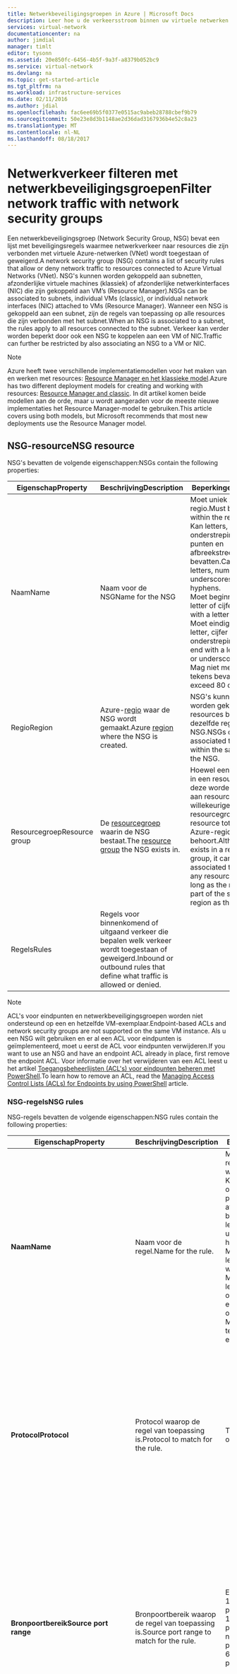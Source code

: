 ```yaml
---
title: Netwerkbeveiligingsgroepen in Azure | Microsoft Docs
description: Leer hoe u de verkeersstroom binnen uw virtuele netwerken kunt isoleren en beheren met de gedistribueerde firewall in Azure met behulp van netwerkbeveiligingsgroepen.
services: virtual-network
documentationcenter: na
author: jimdial
manager: timlt
editor: tysonn
ms.assetid: 20e850fc-6456-4b5f-9a3f-a8379b052bc9
ms.service: virtual-network
ms.devlang: na
ms.topic: get-started-article
ms.tgt_pltfrm: na
ms.workload: infrastructure-services
ms.date: 02/11/2016
ms.author: jdial
ms.openlocfilehash: fac6ee69b5f0377e0515ac9abeb28788cbef9b79
ms.sourcegitcommit: 50e23e8d3b1148ae2d36dad3167936b4e52c8a23
ms.translationtype: MT
ms.contentlocale: nl-NL
ms.lasthandoff: 08/18/2017
---
```

# <a name="filter-network-traffic-with-network-security-groups"></a><span data-ttu-id="3884d-103">Netwerkverkeer filteren met netwerkbeveiligingsgroepen</span><span class="sxs-lookup"><span data-stu-id="3884d-103">Filter network traffic with network security groups</span></span>

<span data-ttu-id="3884d-104">Een netwerkbeveiligingsgroep (Network Security Group, NSG) bevat een lijst met beveiligingsregels waarmee netwerkverkeer naar resources die zijn verbonden met virtuele Azure-netwerken (VNet) wordt toegestaan of geweigerd.</span><span class="sxs-lookup"><span data-stu-id="3884d-104">A network security group (NSG) contains a list of security rules that allow or deny network traffic to resources connected to Azure Virtual Networks (VNet).</span></span> <span data-ttu-id="3884d-105">NSG's kunnen worden gekoppeld aan subnetten, afzonderlijke virtuele machines (klassiek) of afzonderlijke netwerkinterfaces (NIC) die zijn gekoppeld aan VM’s (Resource Manager).</span><span class="sxs-lookup"><span data-stu-id="3884d-105">NSGs can be associated to subnets, individual VMs (classic), or individual network interfaces (NIC) attached to VMs (Resource Manager).</span></span> <span data-ttu-id="3884d-106">Wanneer een NSG is gekoppeld aan een subnet, zijn de regels van toepassing op alle resources die zijn verbonden met het subnet.</span><span class="sxs-lookup"><span data-stu-id="3884d-106">When an NSG is associated to a subnet, the rules apply to all resources connected to the subnet.</span></span> <span data-ttu-id="3884d-107">Verkeer kan verder worden beperkt door ook een NSG te koppelen aan een VM of NIC.</span><span class="sxs-lookup"><span data-stu-id="3884d-107">Traffic can further be restricted by also associating an NSG to a VM or NIC.</span></span>

> [!NOTE]
> <span data-ttu-id="3884d-108">Azure heeft twee verschillende implementatiemodellen voor het maken van en werken met resources: [Resource Manager en het klassieke model](../resource-manager-deployment-model.md).</span><span class="sxs-lookup"><span data-stu-id="3884d-108">Azure has two different deployment models for creating and working with resources:  [Resource Manager and classic](../resource-manager-deployment-model.md).</span></span> <span data-ttu-id="3884d-109">In dit artikel komen beide modellen aan de orde, maar u wordt aangeraden voor de meeste nieuwe implementaties het Resource Manager-model te gebruiken.</span><span class="sxs-lookup"><span data-stu-id="3884d-109">This article covers using both models, but Microsoft recommends that most new deployments use the Resource Manager model.</span></span>

## <a name="nsg-resource"></a><span data-ttu-id="3884d-110">NSG-resource</span><span class="sxs-lookup"><span data-stu-id="3884d-110">NSG resource</span></span>
<span data-ttu-id="3884d-111">NSG's bevatten de volgende eigenschappen:</span><span class="sxs-lookup"><span data-stu-id="3884d-111">NSGs contain the following properties:</span></span>

| <span data-ttu-id="3884d-112">Eigenschap</span><span class="sxs-lookup"><span data-stu-id="3884d-112">Property</span></span> | <span data-ttu-id="3884d-113">Beschrijving</span><span class="sxs-lookup"><span data-stu-id="3884d-113">Description</span></span> | <span data-ttu-id="3884d-114">Beperkingen</span><span class="sxs-lookup"><span data-stu-id="3884d-114">Constraints</span></span> | <span data-ttu-id="3884d-115">Overwegingen</span><span class="sxs-lookup"><span data-stu-id="3884d-115">Considerations</span></span> |
| --- | --- | --- | --- |
| <span data-ttu-id="3884d-116">Naam</span><span class="sxs-lookup"><span data-stu-id="3884d-116">Name</span></span> |<span data-ttu-id="3884d-117">Naam voor de NSG</span><span class="sxs-lookup"><span data-stu-id="3884d-117">Name for the NSG</span></span> |<span data-ttu-id="3884d-118">Moet uniek zijn binnen de regio.</span><span class="sxs-lookup"><span data-stu-id="3884d-118">Must be unique within the region.</span></span><br/><span data-ttu-id="3884d-119">Kan letters, cijfers, onderstrepingstekens, punten en afbreekstreepjes bevatten.</span><span class="sxs-lookup"><span data-stu-id="3884d-119">Can contain letters, numbers, underscores, periods, and hyphens.</span></span><br/><span data-ttu-id="3884d-120">Moet beginnen met een letter of cijfer.</span><span class="sxs-lookup"><span data-stu-id="3884d-120">Must start with a letter or number.</span></span><br/><span data-ttu-id="3884d-121">Moet eindigen op een letter, cijfer of onderstrepingsteken.</span><span class="sxs-lookup"><span data-stu-id="3884d-121">Must end with a letter, number, or underscore.</span></span><br/><span data-ttu-id="3884d-122">Mag niet meer dan 80 tekens bevatten.</span><span class="sxs-lookup"><span data-stu-id="3884d-122">Cannot exceed 80 characters.</span></span> |<span data-ttu-id="3884d-123">Omdat u mogelijk meerdere NSG's moet maken, is het raadzaam namen te gebruiken die aangeven wat het doel van de NSG is.</span><span class="sxs-lookup"><span data-stu-id="3884d-123">Since you may need to create several NSGs, make sure you have a naming convention that makes it easy to identify the function of your NSGs.</span></span> |
| <span data-ttu-id="3884d-124">Regio</span><span class="sxs-lookup"><span data-stu-id="3884d-124">Region</span></span> |<span data-ttu-id="3884d-125">Azure-[regio](https://azure.microsoft.com/regions) waar de NSG wordt gemaakt.</span><span class="sxs-lookup"><span data-stu-id="3884d-125">Azure [region](https://azure.microsoft.com/regions) where the NSG is created.</span></span> |<span data-ttu-id="3884d-126">NSG's kunnen alleen worden gekoppeld aan resources binnen dezelfde regio als de NSG.</span><span class="sxs-lookup"><span data-stu-id="3884d-126">NSGs can only be associated to resources within the same region as the NSG.</span></span> |<span data-ttu-id="3884d-127">Voor meer informatie over hoeveel NSG's u per regio kunt hebben, leest u het artikel over [Azure-limieten](../azure-subscription-service-limits.md#virtual-networking-limits-classic).</span><span class="sxs-lookup"><span data-stu-id="3884d-127">To learn about how many NSGs you can have per region, read the [Azure limits](../azure-subscription-service-limits.md#virtual-networking-limits-classic) article.</span></span>|
| <span data-ttu-id="3884d-128">Resourcegroep</span><span class="sxs-lookup"><span data-stu-id="3884d-128">Resource group</span></span> |<span data-ttu-id="3884d-129">De [resourcegroep](../azure-resource-manager/resource-group-overview.md#resource-groups) waarin de NSG bestaat.</span><span class="sxs-lookup"><span data-stu-id="3884d-129">The [resource group](../azure-resource-manager/resource-group-overview.md#resource-groups) the NSG exists in.</span></span> |<span data-ttu-id="3884d-130">Hoewel een NSG bestaat in een resourcegroep, kan deze worden gekoppeld aan resources in elke willekeurige resourcegroep, mits de resource tot dezelfde Azure-regio als de NSG behoort.</span><span class="sxs-lookup"><span data-stu-id="3884d-130">Although an NSG exists in a resource group, it can be associated to resources in any resource group, as long as the resource is part of the same Azure region as the NSG.</span></span> |<span data-ttu-id="3884d-131">Resourcegroepen worden gebruikt voor het beheren van meerdere resources tegelijk, als een implementatie-eenheid.</span><span class="sxs-lookup"><span data-stu-id="3884d-131">Resource groups are used to manage multiple resources together, as a deployment unit.</span></span><br/><span data-ttu-id="3884d-132">U kunt de NSG desgewenst groeperen met resources waaraan deze is gekoppeld.</span><span class="sxs-lookup"><span data-stu-id="3884d-132">You may consider grouping the NSG with resources it is associated to.</span></span> |
| <span data-ttu-id="3884d-133">Regels</span><span class="sxs-lookup"><span data-stu-id="3884d-133">Rules</span></span> |<span data-ttu-id="3884d-134">Regels voor binnenkomend of uitgaand verkeer die bepalen welk verkeer wordt toegestaan of geweigerd.</span><span class="sxs-lookup"><span data-stu-id="3884d-134">Inbound or outbound rules that define what traffic is allowed or denied.</span></span> | |<span data-ttu-id="3884d-135">Zie de sectie [NSG-regels](#Nsg-rules) in dit artikel.</span><span class="sxs-lookup"><span data-stu-id="3884d-135">See the [NSG rules](#Nsg-rules) section of this article.</span></span> |

> [!NOTE]
> <span data-ttu-id="3884d-136">ACL's voor eindpunten en netwerkbeveiligingsgroepen worden niet ondersteund op een en hetzelfde VM-exemplaar.</span><span class="sxs-lookup"><span data-stu-id="3884d-136">Endpoint-based ACLs and network security groups are not supported on the same VM instance.</span></span> <span data-ttu-id="3884d-137">Als u een NSG wilt gebruiken en er al een ACL voor eindpunten is geïmplementeerd, moet u eerst de ACL voor eindpunten verwijderen.</span><span class="sxs-lookup"><span data-stu-id="3884d-137">If you want to use an NSG and have an endpoint ACL already in place, first remove the endpoint ACL.</span></span> <span data-ttu-id="3884d-138">Voor informatie over het verwijderen van een ACL leest u het artikel [Toegangsbeheerlijsten (ACL's) voor eindpunten beheren met PowerShell](virtual-networks-acl-powershell.md).</span><span class="sxs-lookup"><span data-stu-id="3884d-138">To learn how to remove an ACL, read the [Managing Access Control Lists (ACLs) for Endpoints by using PowerShell](virtual-networks-acl-powershell.md) article.</span></span>
> 

### <a name="nsg-rules"></a><span data-ttu-id="3884d-139">NSG-regels</span><span class="sxs-lookup"><span data-stu-id="3884d-139">NSG rules</span></span>
<span data-ttu-id="3884d-140">NSG-regels bevatten de volgende eigenschappen:</span><span class="sxs-lookup"><span data-stu-id="3884d-140">NSG rules contain the following properties:</span></span>

| <span data-ttu-id="3884d-141">Eigenschap</span><span class="sxs-lookup"><span data-stu-id="3884d-141">Property</span></span> | <span data-ttu-id="3884d-142">Beschrijving</span><span class="sxs-lookup"><span data-stu-id="3884d-142">Description</span></span> | <span data-ttu-id="3884d-143">Beperkingen</span><span class="sxs-lookup"><span data-stu-id="3884d-143">Constraints</span></span> | <span data-ttu-id="3884d-144">Overwegingen</span><span class="sxs-lookup"><span data-stu-id="3884d-144">Considerations</span></span> |
| --- | --- | --- | --- |
| <span data-ttu-id="3884d-145">**Naam**</span><span class="sxs-lookup"><span data-stu-id="3884d-145">**Name**</span></span> |<span data-ttu-id="3884d-146">Naam voor de regel.</span><span class="sxs-lookup"><span data-stu-id="3884d-146">Name for the rule.</span></span> |<span data-ttu-id="3884d-147">Moet uniek zijn binnen de regio.</span><span class="sxs-lookup"><span data-stu-id="3884d-147">Must be unique within the region.</span></span><br/><span data-ttu-id="3884d-148">Kan letters, cijfers, onderstrepingstekens, punten en afbreekstreepjes bevatten.</span><span class="sxs-lookup"><span data-stu-id="3884d-148">Can contain letters, numbers, underscores, periods, and hyphens.</span></span><br/><span data-ttu-id="3884d-149">Moet beginnen met een letter of cijfer.</span><span class="sxs-lookup"><span data-stu-id="3884d-149">Must start with a letter or number.</span></span><br/><span data-ttu-id="3884d-150">Moet eindigen op een letter, cijfer of onderstrepingsteken.</span><span class="sxs-lookup"><span data-stu-id="3884d-150">Must end with a letter, number, or underscore.</span></span><br/><span data-ttu-id="3884d-151">Mag niet meer dan 80 tekens bevatten.</span><span class="sxs-lookup"><span data-stu-id="3884d-151">Cannot exceed 80 characters.</span></span> |<span data-ttu-id="3884d-152">U kunt meerdere regels binnen een NSG hebben, dus zorg ervoor dat u duidelijk herkenbare namen gebruikt die het doel van de regel aangeven.</span><span class="sxs-lookup"><span data-stu-id="3884d-152">You may have several rules within an NSG, so make sure you follow a naming convention that allows you to identify the function of your rule.</span></span> |
| <span data-ttu-id="3884d-153">**Protocol**</span><span class="sxs-lookup"><span data-stu-id="3884d-153">**Protocol**</span></span> |<span data-ttu-id="3884d-154">Protocol waarop de regel van toepassing is.</span><span class="sxs-lookup"><span data-stu-id="3884d-154">Protocol to match for the rule.</span></span> |<span data-ttu-id="3884d-155">TCP, UDP of *</span><span class="sxs-lookup"><span data-stu-id="3884d-155">TCP, UDP, or *</span></span> |<span data-ttu-id="3884d-156">Als u * als protocol gebruikt, omvat dit zowel ICMP (alleen oost-west-verkeer), als UDP en TCP en hebt u wellicht minder regels nodig.</span><span class="sxs-lookup"><span data-stu-id="3884d-156">Using * as a protocol includes ICMP (East-West traffic only), as well as UDP and TCP, and may reduce the number of rules you need.</span></span><br/><span data-ttu-id="3884d-157">Tegelijkertijd is het gebruik van * mogelijk niet specifiek genoeg, zodat het wordt aanbevolen * alleen te gebruiken als dit echt nodig is.</span><span class="sxs-lookup"><span data-stu-id="3884d-157">At the same time, using * might be too broad an approach, so it's recommended that you use * only when necessary.</span></span> |
| <span data-ttu-id="3884d-158">**Bronpoortbereik**</span><span class="sxs-lookup"><span data-stu-id="3884d-158">**Source port range**</span></span> |<span data-ttu-id="3884d-159">Bronpoortbereik waarop de regel van toepassing is.</span><span class="sxs-lookup"><span data-stu-id="3884d-159">Source port range to match for the rule.</span></span> |<span data-ttu-id="3884d-160">Eén poortnummer tussen 1 en 65535, een poortbereik (bijvoorbeeld 1-65535) of * (voor alle poorten).</span><span class="sxs-lookup"><span data-stu-id="3884d-160">Single port number from 1 to 65535, port range (example: 1-65535), or * (for all ports).</span></span> |<span data-ttu-id="3884d-161">Bronpoorten kunnen kortstondig zijn.</span><span class="sxs-lookup"><span data-stu-id="3884d-161">Source ports could be ephemeral.</span></span> <span data-ttu-id="3884d-162">Tenzij in uw clientprogramma een specifieke poort wordt gebruikt, gebruikt u in de meeste gevallen *.</span><span class="sxs-lookup"><span data-stu-id="3884d-162">Unless your client program is using a specific port, use * in most cases.</span></span><br/><span data-ttu-id="3884d-163">Gebruik zo veel mogelijk poortbereiken om te voorkomen dat u meerdere regels nodig hebt.</span><span class="sxs-lookup"><span data-stu-id="3884d-163">Try to use port ranges as much as possible to avoid the need for multiple rules.</span></span><br/><span data-ttu-id="3884d-164">Meerdere poorten of poortbereiken kunnen niet worden gegroepeerd met komma's.</span><span class="sxs-lookup"><span data-stu-id="3884d-164">Multiple ports or port ranges cannot be grouped by a comma.</span></span> |
| <span data-ttu-id="3884d-165">**Doelpoortbereik**</span><span class="sxs-lookup"><span data-stu-id="3884d-165">**Destination port range**</span></span> |<span data-ttu-id="3884d-166">Doelpoortbereik waarop de regel van toepassing is.</span><span class="sxs-lookup"><span data-stu-id="3884d-166">Destination port range to match for the rule.</span></span> |<span data-ttu-id="3884d-167">Eén poortnummer tussen 1 en 65535, een poortbereik (bijvoorbeeld 1-65535) of \* (voor alle poorten).</span><span class="sxs-lookup"><span data-stu-id="3884d-167">Single port number from 1 to 65535, port range (example: 1-65535), or \* (for all ports).</span></span> |<span data-ttu-id="3884d-168">Gebruik zo veel mogelijk poortbereiken om te voorkomen dat u meerdere regels nodig hebt.</span><span class="sxs-lookup"><span data-stu-id="3884d-168">Try to use port ranges as much as possible to avoid the need for multiple rules.</span></span><br/><span data-ttu-id="3884d-169">Meerdere poorten of poortbereiken kunnen niet worden gegroepeerd met komma's.</span><span class="sxs-lookup"><span data-stu-id="3884d-169">Multiple ports or port ranges cannot be grouped by a comma.</span></span> |
| <span data-ttu-id="3884d-170">**Bronadresvoorvoegsel**</span><span class="sxs-lookup"><span data-stu-id="3884d-170">**Source address prefix**</span></span> |<span data-ttu-id="3884d-171">Bronadresvoorvoegsel of tag waarop de regel van toepassing is.</span><span class="sxs-lookup"><span data-stu-id="3884d-171">Source address prefix or tag to match for the rule.</span></span> |<span data-ttu-id="3884d-172">Eén IP-adres (bijvoorbeeld 10.10.10.10), een IP-subnet (bijvoorbeeld 192.168.1.0/24), een [standaardtag](#default-tags) of * (voor alle adressen).</span><span class="sxs-lookup"><span data-stu-id="3884d-172">Single IP address (example: 10.10.10.10), IP subnet (example: 192.168.1.0/24), [default tag](#default-tags), or * (for all addresses).</span></span> |<span data-ttu-id="3884d-173">Overweeg het gebruik van bereiken, standaardtags en * om het aantal regels te verminderen.</span><span class="sxs-lookup"><span data-stu-id="3884d-173">Consider using ranges, default tags, and * to reduce the number of rules.</span></span> |
| <span data-ttu-id="3884d-174">**Doeladresvoorvoegsel**</span><span class="sxs-lookup"><span data-stu-id="3884d-174">**Destination address prefix**</span></span> |<span data-ttu-id="3884d-175">Doeladresvoorvoegsel of tag waarop de regel van toepassing is.</span><span class="sxs-lookup"><span data-stu-id="3884d-175">Destination address prefix or tag to match for the rule.</span></span> | <span data-ttu-id="3884d-176">Eén IP-adres (bijvoorbeeld 10.10.10.10), een IP-subnet (bijvoorbeeld 192.168.1.0/24), een [standaardtag](#default-tags) of * (voor alle adressen).</span><span class="sxs-lookup"><span data-stu-id="3884d-176">Single IP address (example: 10.10.10.10), IP subnet (example: 192.168.1.0/24), [default tag](#default-tags), or * (for all addresses).</span></span> |<span data-ttu-id="3884d-177">Overweeg het gebruik van bereiken, standaardtags en * om het aantal regels te verminderen.</span><span class="sxs-lookup"><span data-stu-id="3884d-177">Consider using ranges, default tags, and * to reduce the number of rules.</span></span> |
| <span data-ttu-id="3884d-178">**Richting**</span><span class="sxs-lookup"><span data-stu-id="3884d-178">**Direction**</span></span> |<span data-ttu-id="3884d-179">Richting van het verkeer waarop de regel van toepassing is.</span><span class="sxs-lookup"><span data-stu-id="3884d-179">Direction of traffic to match for the rule.</span></span> |<span data-ttu-id="3884d-180">Binnenkomend of uitgaand.</span><span class="sxs-lookup"><span data-stu-id="3884d-180">Inbound or outbound.</span></span> |<span data-ttu-id="3884d-181">Regels voor binnenkomend en uitgaand verkeer worden afzonderlijk verwerkt op basis van de richting.</span><span class="sxs-lookup"><span data-stu-id="3884d-181">Inbound and outbound rules are processed separately, based on direction.</span></span> |
| <span data-ttu-id="3884d-182">**Prioriteit**</span><span class="sxs-lookup"><span data-stu-id="3884d-182">**Priority**</span></span> |<span data-ttu-id="3884d-183">Regels worden in volgorde van prioriteit gecontroleerd.</span><span class="sxs-lookup"><span data-stu-id="3884d-183">Rules are checked in the order of priority.</span></span> <span data-ttu-id="3884d-184">Zodra een regel van toepassing is, worden geen andere regels meer getest.</span><span class="sxs-lookup"><span data-stu-id="3884d-184">Once a rule applies, no more rules are tested for matching.</span></span> | <span data-ttu-id="3884d-185">Getal tussen 100 en 4096.</span><span class="sxs-lookup"><span data-stu-id="3884d-185">Number between 100 and 4096.</span></span> | <span data-ttu-id="3884d-186">Overweeg prioriteitsnummers voor regels te laten verspringen met 100 om ruimte over te laten voor nieuwe regels die u mogelijk in de toekomst wilt maken.</span><span class="sxs-lookup"><span data-stu-id="3884d-186">Consider creating rules jumping priorities by 100 for each rule to leave space for new rules you might create in the future.</span></span> |
| <span data-ttu-id="3884d-187">**Toegang**</span><span class="sxs-lookup"><span data-stu-id="3884d-187">**Access**</span></span> |<span data-ttu-id="3884d-188">Type toegang dat moet worden toegepast als de regel overeenkomt.</span><span class="sxs-lookup"><span data-stu-id="3884d-188">Type of access to apply if the rule matches.</span></span> | <span data-ttu-id="3884d-189">Toestaan of weigeren.</span><span class="sxs-lookup"><span data-stu-id="3884d-189">Allow or deny.</span></span> | <span data-ttu-id="3884d-190">Onthoud dat het pakket wordt verwijderd als er geen regel wordt gevonden die het pakket toestaat.</span><span class="sxs-lookup"><span data-stu-id="3884d-190">Keep in mind that if an allow rule is not found for a packet, the packet is dropped.</span></span> |

<span data-ttu-id="3884d-191">NSG's bevatten twee sets met regels: een voor binnenkomend verkeer en een voor uitgaand verkeer.</span><span class="sxs-lookup"><span data-stu-id="3884d-191">NSGs contain two sets of rules: Inbound and outbound.</span></span> <span data-ttu-id="3884d-192">De prioriteit voor een regel moet uniek zijn binnen elke set.</span><span class="sxs-lookup"><span data-stu-id="3884d-192">The priority for a rule must be unique within each set.</span></span> 

![Verwerking van NSG-regels](./media/virtual-network-nsg-overview/figure3.png) 

<span data-ttu-id="3884d-194">In de vorige afbeelding ziet u hoe NSG-regels worden verwerkt.</span><span class="sxs-lookup"><span data-stu-id="3884d-194">The previous picture shows how NSG rules are processed.</span></span>

### <a name="default-tags"></a><span data-ttu-id="3884d-195">Standaardtags</span><span class="sxs-lookup"><span data-stu-id="3884d-195">Default Tags</span></span>
<span data-ttu-id="3884d-196">Standaardtags zijn systeem-id's voor een bepaalde categorie IP-adressen.</span><span class="sxs-lookup"><span data-stu-id="3884d-196">Default tags are system-provided identifiers to address a category of IP addresses.</span></span> <span data-ttu-id="3884d-197">U kunt standaardtags gebruiken in de eigenschappen voor het **voorvoegsel voor het bronadres** en het **voorvoegsel voor het doeladres** van een regel.</span><span class="sxs-lookup"><span data-stu-id="3884d-197">You can use default tags in the **source address prefix** and **destination address prefix** properties of any rule.</span></span> <span data-ttu-id="3884d-198">Er zijn drie standaardtags die u kunt gebruiken:</span><span class="sxs-lookup"><span data-stu-id="3884d-198">There are three default tags you can use:</span></span>

* <span data-ttu-id="3884d-199">**VirtualNetwork** (Resource Manager) (**VIRTUAL_NETWORK** voor klassiek): deze tag omvat de adresruimte van het virtuele netwerk (CIDR-bereiken die in Azure zijn gedefinieerd) en alle verbonden on-premises adresruimten en verbonden Azure VNet's (lokale netwerken).</span><span class="sxs-lookup"><span data-stu-id="3884d-199">**VirtualNetwork** (Resource Manager) (**VIRTUAL_NETWORK** for classic): This tag includes the virtual network address space (CIDR ranges defined in Azure), all connected on-premises address spaces, and connected Azure VNets (local networks).</span></span>
* <span data-ttu-id="3884d-200">**AzureLoadBalancer** (Resource Manager) (**AZURE_LOADBALANCER** voor klassiek): met deze tag wordt de load balancer voor de infrastructuur van Azure aangeduid.</span><span class="sxs-lookup"><span data-stu-id="3884d-200">**AzureLoadBalancer** (Resource Manager) (**AZURE_LOADBALANCER** for classic): This tag denotes Azure’s infrastructure load balancer.</span></span> <span data-ttu-id="3884d-201">De tag wordt omgezet in het IP-adres van een Azure-datacenter van waaruit statuscontroles van Azure worden uitgevoerd.</span><span class="sxs-lookup"><span data-stu-id="3884d-201">The tag translates to an Azure datacenter IP where Azure’s health probes originate.</span></span>
* <span data-ttu-id="3884d-202">**Internet** (Resource Manager) (**INTERNET** voor klassiek): met deze tag wordt de IP-adresruimte aangeduid die zich buiten het virtuele netwerk bevindt en bereikbaar is via internet.</span><span class="sxs-lookup"><span data-stu-id="3884d-202">**Internet** (Resource Manager) (**INTERNET** for classic): This tag denotes the IP address space that is outside the virtual network and reachable by public Internet.</span></span> <span data-ttu-id="3884d-203">Dit bereik omvat ook de [openbare IP-adresruimte van Azure](https://www.microsoft.com/download/details.aspx?id=41653).</span><span class="sxs-lookup"><span data-stu-id="3884d-203">The range includes the [Azure owned public IP space](https://www.microsoft.com/download/details.aspx?id=41653).</span></span>

### <a name="default-rules"></a><span data-ttu-id="3884d-204">Standaardregels</span><span class="sxs-lookup"><span data-stu-id="3884d-204">Default rules</span></span>
<span data-ttu-id="3884d-205">Alle NSG's bevatten een set met standaardregels.</span><span class="sxs-lookup"><span data-stu-id="3884d-205">All NSGs contain a set of default rules.</span></span> <span data-ttu-id="3884d-206">De standaardregels kunnen niet worden verwijderd, maar omdat ze de laagste prioriteit hebben, kunnen ze worden overschreven door de regels die u maakt.</span><span class="sxs-lookup"><span data-stu-id="3884d-206">The default rules cannot be deleted, but because they are assigned the lowest priority, they can be overridden by the rules that you create.</span></span> 

<span data-ttu-id="3884d-207">De standaardregels kunnen verkeer als volgt toestaan en weigeren:</span><span class="sxs-lookup"><span data-stu-id="3884d-207">The default rules allow and disallow traffic as follows:</span></span>
- <span data-ttu-id="3884d-208">**Virtueel netwerk:** Verkeer dat afkomstig is van en eindigt in een virtueel netwerk wordt toegestaan in zowel binnenkomende als uitgaande richting.</span><span class="sxs-lookup"><span data-stu-id="3884d-208">**Virtual network:** Traffic originating and ending in a virtual network is allowed both in inbound and outbound directions.</span></span>
- <span data-ttu-id="3884d-209">**Internet:** Uitgaand verkeer is toegestaan, maar binnenkomend verkeer wordt geblokkeerd.</span><span class="sxs-lookup"><span data-stu-id="3884d-209">**Internet:** Outbound traffic is allowed, but inbound traffic is blocked.</span></span>
- <span data-ttu-id="3884d-210">**Load balancer:** Toestaan dat de load balancer van Azure de status van uw VM's en rolexemplaren controleert.</span><span class="sxs-lookup"><span data-stu-id="3884d-210">**Load balancer:** Allow Azure’s load balancer to probe the health of your VMs and role instances.</span></span> <span data-ttu-id="3884d-211">Als u geen set met taakverdeling gebruikt, kunt u deze regel onderdrukken.</span><span class="sxs-lookup"><span data-stu-id="3884d-211">If you are not using a load balanced set you can override this rule.</span></span>

<span data-ttu-id="3884d-212">**Standaardregels voor binnenkomend verkeer**</span><span class="sxs-lookup"><span data-stu-id="3884d-212">**Inbound default rules**</span></span>

| <span data-ttu-id="3884d-213">Name</span><span class="sxs-lookup"><span data-stu-id="3884d-213">Name</span></span> | <span data-ttu-id="3884d-214">Prioriteit</span><span class="sxs-lookup"><span data-stu-id="3884d-214">Priority</span></span> | <span data-ttu-id="3884d-215">Bron-IP</span><span class="sxs-lookup"><span data-stu-id="3884d-215">Source IP</span></span> | <span data-ttu-id="3884d-216">Bronpoort</span><span class="sxs-lookup"><span data-stu-id="3884d-216">Source Port</span></span> | <span data-ttu-id="3884d-217">Doel-IP</span><span class="sxs-lookup"><span data-stu-id="3884d-217">Destination IP</span></span> | <span data-ttu-id="3884d-218">Doelpoort</span><span class="sxs-lookup"><span data-stu-id="3884d-218">Destination Port</span></span> | <span data-ttu-id="3884d-219">Protocol</span><span class="sxs-lookup"><span data-stu-id="3884d-219">Protocol</span></span> | <span data-ttu-id="3884d-220">Access</span><span class="sxs-lookup"><span data-stu-id="3884d-220">Access</span></span> |
| --- | --- | --- | --- | --- | --- | --- | --- |
| <span data-ttu-id="3884d-221">AllowVNetInBound</span><span class="sxs-lookup"><span data-stu-id="3884d-221">AllowVNetInBound</span></span> |<span data-ttu-id="3884d-222">65000</span><span class="sxs-lookup"><span data-stu-id="3884d-222">65000</span></span> | <span data-ttu-id="3884d-223">VirtualNetwork</span><span class="sxs-lookup"><span data-stu-id="3884d-223">VirtualNetwork</span></span> | * | <span data-ttu-id="3884d-224">VirtualNetwork</span><span class="sxs-lookup"><span data-stu-id="3884d-224">VirtualNetwork</span></span> | * | * | <span data-ttu-id="3884d-225">Toestaan</span><span class="sxs-lookup"><span data-stu-id="3884d-225">Allow</span></span> |
| <span data-ttu-id="3884d-226">AllowAzureLoadBalancerInBound</span><span class="sxs-lookup"><span data-stu-id="3884d-226">AllowAzureLoadBalancerInBound</span></span> | <span data-ttu-id="3884d-227">65001</span><span class="sxs-lookup"><span data-stu-id="3884d-227">65001</span></span> | <span data-ttu-id="3884d-228">AzureLoadBalancer</span><span class="sxs-lookup"><span data-stu-id="3884d-228">AzureLoadBalancer</span></span> | * | * | * | * | <span data-ttu-id="3884d-229">Toestaan</span><span class="sxs-lookup"><span data-stu-id="3884d-229">Allow</span></span> |
| <span data-ttu-id="3884d-230">DenyAllInBound</span><span class="sxs-lookup"><span data-stu-id="3884d-230">DenyAllInBound</span></span> |<span data-ttu-id="3884d-231">65500</span><span class="sxs-lookup"><span data-stu-id="3884d-231">65500</span></span> | * | * | * | * | * | <span data-ttu-id="3884d-232">Weigeren</span><span class="sxs-lookup"><span data-stu-id="3884d-232">Deny</span></span> |

<span data-ttu-id="3884d-233">**Standaardregels voor uitgaand verkeer**</span><span class="sxs-lookup"><span data-stu-id="3884d-233">**Outbound default rules**</span></span>

| <span data-ttu-id="3884d-234">Naam</span><span class="sxs-lookup"><span data-stu-id="3884d-234">Name</span></span> | <span data-ttu-id="3884d-235">Prioriteit</span><span class="sxs-lookup"><span data-stu-id="3884d-235">Priority</span></span> | <span data-ttu-id="3884d-236">Bron-IP</span><span class="sxs-lookup"><span data-stu-id="3884d-236">Source IP</span></span> | <span data-ttu-id="3884d-237">Bronpoort</span><span class="sxs-lookup"><span data-stu-id="3884d-237">Source Port</span></span> | <span data-ttu-id="3884d-238">Doel-IP</span><span class="sxs-lookup"><span data-stu-id="3884d-238">Destination IP</span></span> | <span data-ttu-id="3884d-239">Doelpoort</span><span class="sxs-lookup"><span data-stu-id="3884d-239">Destination Port</span></span> | <span data-ttu-id="3884d-240">Protocol</span><span class="sxs-lookup"><span data-stu-id="3884d-240">Protocol</span></span> | <span data-ttu-id="3884d-241">Access</span><span class="sxs-lookup"><span data-stu-id="3884d-241">Access</span></span> |
| --- | --- | --- | --- | --- | --- | --- | --- |
| <span data-ttu-id="3884d-242">AllowVnetOutBound</span><span class="sxs-lookup"><span data-stu-id="3884d-242">AllowVnetOutBound</span></span> | <span data-ttu-id="3884d-243">65000</span><span class="sxs-lookup"><span data-stu-id="3884d-243">65000</span></span> | <span data-ttu-id="3884d-244">VirtualNetwork</span><span class="sxs-lookup"><span data-stu-id="3884d-244">VirtualNetwork</span></span> | * | <span data-ttu-id="3884d-245">VirtualNetwork</span><span class="sxs-lookup"><span data-stu-id="3884d-245">VirtualNetwork</span></span> | * | * | <span data-ttu-id="3884d-246">Toestaan</span><span class="sxs-lookup"><span data-stu-id="3884d-246">Allow</span></span> |
| <span data-ttu-id="3884d-247">AllowInternetOutBound</span><span class="sxs-lookup"><span data-stu-id="3884d-247">AllowInternetOutBound</span></span> | <span data-ttu-id="3884d-248">65001</span><span class="sxs-lookup"><span data-stu-id="3884d-248">65001</span></span> | * | * | <span data-ttu-id="3884d-249">Internet</span><span class="sxs-lookup"><span data-stu-id="3884d-249">Internet</span></span> | * | * | <span data-ttu-id="3884d-250">Toestaan</span><span class="sxs-lookup"><span data-stu-id="3884d-250">Allow</span></span> |
| <span data-ttu-id="3884d-251">DenyAllOutBound</span><span class="sxs-lookup"><span data-stu-id="3884d-251">DenyAllOutBound</span></span> | <span data-ttu-id="3884d-252">65500</span><span class="sxs-lookup"><span data-stu-id="3884d-252">65500</span></span> | * | * | * | * | * | <span data-ttu-id="3884d-253">Weigeren</span><span class="sxs-lookup"><span data-stu-id="3884d-253">Deny</span></span> |

## <a name="associating-nsgs"></a><span data-ttu-id="3884d-254">NSG's koppelen</span><span class="sxs-lookup"><span data-stu-id="3884d-254">Associating NSGs</span></span>
<span data-ttu-id="3884d-255">U kunt als volgt een NSG koppelen aan VM's, NIC's en subnetten, afhankelijk van het implementatiemodel dat u gebruikt:</span><span class="sxs-lookup"><span data-stu-id="3884d-255">You can associate an NSG to VMs, NICs, and subnets, depending on the deployment model you are using, as follows:</span></span>

* <span data-ttu-id="3884d-256">**VM (alleen klassiek):** beveiligingsregels worden toegepast op al het verkeer naar/van de virtuele machine.</span><span class="sxs-lookup"><span data-stu-id="3884d-256">**VM (classic only):** Security rules are applied to all traffic to/from the VM.</span></span> 
* <span data-ttu-id="3884d-257">**NIC (alleen Resource Manager):** beveiligingsregels worden toegepast op al het verkeer naar/van de NIC waaraan de NSG is gekoppeld.</span><span class="sxs-lookup"><span data-stu-id="3884d-257">**NIC (Resource Manager only):** Security rules are applied to all traffic to/from the NIC the NSG is associated to.</span></span> <span data-ttu-id="3884d-258">In een VM met meerdere NIC's kunt u verschillende NSG’s (of dezelfde NSG) toepassen op elke NIC afzonderlijk.</span><span class="sxs-lookup"><span data-stu-id="3884d-258">In a multi-NIC VM, you can apply different (or the same) NSG to each NIC individually.</span></span> 
* <span data-ttu-id="3884d-259">**Subnet (Resource Manager en klassiek):** beveiligingsregels worden toegepast op al het verkeer naar/van resources die zijn verbonden met het VNet.</span><span class="sxs-lookup"><span data-stu-id="3884d-259">**Subnet (Resource Manager and classic):** Security rules are applied to any traffic to/from any resources connected to the VNet.</span></span>

<span data-ttu-id="3884d-260">U kunt verschillende NSG's koppelen aan een VM (of NIC, afhankelijk van het implementatiemodel) en het subnet waarmee een NIC of VM is verbonden.</span><span class="sxs-lookup"><span data-stu-id="3884d-260">You can associate different NSGs to a VM (or NIC, depending on the deployment model) and the subnet that a NIC or VM is connected to.</span></span> <span data-ttu-id="3884d-261">Beveiligingsregels worden toegepast op het verkeer op basis van prioriteit in elke NSG, in deze volgorde:</span><span class="sxs-lookup"><span data-stu-id="3884d-261">Security rules are applied to the traffic, by priority, in each NSG, in the following order:</span></span>

- <span data-ttu-id="3884d-262">**Binnenkomend verkeer**</span><span class="sxs-lookup"><span data-stu-id="3884d-262">**Inbound traffic**</span></span>

  1. <span data-ttu-id="3884d-263">**NSG die is toegepast op het subnet:** als er een overeenkomende regel is voor de subnet-NSG die verkeer weigert, wordt het pakket verwijderd.</span><span class="sxs-lookup"><span data-stu-id="3884d-263">**NSG applied to subnet:** If a subnet NSG has a matching rule to deny traffic, the packet is dropped.</span></span>

  2. <span data-ttu-id="3884d-264">**NSG die is toegepast op de NIC** (Resource Manager) of VM (klassiek): als een VM\NIC-NSG een overeenkomende regel heeft die verkeer weigert, worden pakketten verwijderd bij de VM\NIC, zelfs als een subnet-NSG een overeenkomende regel heeft die verkeer toestaat.</span><span class="sxs-lookup"><span data-stu-id="3884d-264">**NSG applied to NIC** (Resource Manager) or VM (classic): If VM\NIC NSG has a matching rule that denies traffic, packets are dropped at the VM\NIC, even if a subnet NSG has a matching rule that allows traffic.</span></span>

- <span data-ttu-id="3884d-265">**Uitgaand verkeer**</span><span class="sxs-lookup"><span data-stu-id="3884d-265">**Outbound traffic**</span></span>

  1. <span data-ttu-id="3884d-266">**NSG die is toegepast op de NIC** (Resource Manager) of VM (klassiek): als een VM\NIC-NSG een overeenkomende regel heeft die verkeer weigert, worden pakketten verwijderd.</span><span class="sxs-lookup"><span data-stu-id="3884d-266">**NSG applied to NIC** (Resource Manager) or VM (classic): If a VM\NIC NSG has a matching rule that denies traffic, packets are dropped.</span></span>

  2. <span data-ttu-id="3884d-267">**NSG die is toegepast op het subnet**: als een subnet-NSG een overeenkomende regel heeft die verkeer weigert, worden pakketten verwijderd, zelfs als een VM/NIC-NSG een overeenkomende regel heeft die verkeer toestaat.</span><span class="sxs-lookup"><span data-stu-id="3884d-267">**NSG applied to subnet:** If a subnet NSG has a matching rule that denies traffic, packets are dropped, even if a VM\NIC NSG has a matching rule that allows traffic.</span></span>

> [!NOTE]
> <span data-ttu-id="3884d-268">U kunt slechts één NSG aan een subnet, VM of NIC koppelen, maar u kunt wel dezelfde NSG aan zo veel resources koppelen als u wilt.</span><span class="sxs-lookup"><span data-stu-id="3884d-268">Although you can only associate a single NSG to a subnet, VM, or NIC; you can associate the same NSG to as many resources as you want.</span></span>
>

## <a name="implementation"></a><span data-ttu-id="3884d-269">Implementatie</span><span class="sxs-lookup"><span data-stu-id="3884d-269">Implementation</span></span>
<span data-ttu-id="3884d-270">U kunt NSG's implementeren in het klassieke implementatiemodel of het implementatiemodel van Resource Manager met behulp van de volgende hulpprogramma's:</span><span class="sxs-lookup"><span data-stu-id="3884d-270">You can implement NSGs in the Resource Manager or classic deployment models using the following tools:</span></span>

| <span data-ttu-id="3884d-271">Implementatieprogramma</span><span class="sxs-lookup"><span data-stu-id="3884d-271">Deployment tool</span></span> | <span data-ttu-id="3884d-272">Klassiek</span><span class="sxs-lookup"><span data-stu-id="3884d-272">Classic</span></span> | <span data-ttu-id="3884d-273">Resource Manager</span><span class="sxs-lookup"><span data-stu-id="3884d-273">Resource Manager</span></span> |
| --- | --- | --- |
| <span data-ttu-id="3884d-274">Azure Portal</span><span class="sxs-lookup"><span data-stu-id="3884d-274">Azure portal</span></span>   | <span data-ttu-id="3884d-275">Ja</span><span class="sxs-lookup"><span data-stu-id="3884d-275">Yes</span></span> | [<span data-ttu-id="3884d-276">Ja</span><span class="sxs-lookup"><span data-stu-id="3884d-276">Yes</span></span>](virtual-networks-create-nsg-arm-pportal.md) |
| <span data-ttu-id="3884d-277">PowerShell</span><span class="sxs-lookup"><span data-stu-id="3884d-277">PowerShell</span></span>     | [<span data-ttu-id="3884d-278">Ja</span><span class="sxs-lookup"><span data-stu-id="3884d-278">Yes</span></span>](virtual-networks-create-nsg-classic-ps.md) | [<span data-ttu-id="3884d-279">Ja</span><span class="sxs-lookup"><span data-stu-id="3884d-279">Yes</span></span>](virtual-networks-create-nsg-arm-ps.md) |
| <span data-ttu-id="3884d-280">Azure CLI **V1**</span><span class="sxs-lookup"><span data-stu-id="3884d-280">Azure CLI **V1**</span></span>   | [<span data-ttu-id="3884d-281">Ja</span><span class="sxs-lookup"><span data-stu-id="3884d-281">Yes</span></span>](virtual-networks-create-nsg-classic-cli.md) | [<span data-ttu-id="3884d-282">Ja</span><span class="sxs-lookup"><span data-stu-id="3884d-282">Yes</span></span>](virtual-networks-create-nsg-cli-nodejs.md) |
| <span data-ttu-id="3884d-283">Azure CLI **V2**</span><span class="sxs-lookup"><span data-stu-id="3884d-283">Azure CLI **V2**</span></span>   | <span data-ttu-id="3884d-284">Nee</span><span class="sxs-lookup"><span data-stu-id="3884d-284">No</span></span> | [<span data-ttu-id="3884d-285">Ja</span><span class="sxs-lookup"><span data-stu-id="3884d-285">Yes</span></span>](virtual-networks-create-nsg-arm-cli.md) |
| <span data-ttu-id="3884d-286">Azure Resource Manager-sjabloon</span><span class="sxs-lookup"><span data-stu-id="3884d-286">Azure Resource Manager template</span></span>   | <span data-ttu-id="3884d-287">Nee</span><span class="sxs-lookup"><span data-stu-id="3884d-287">No</span></span>  | [<span data-ttu-id="3884d-288">Ja</span><span class="sxs-lookup"><span data-stu-id="3884d-288">Yes</span></span>](virtual-networks-create-nsg-arm-template.md) |

## <a name="planning"></a><span data-ttu-id="3884d-289">Planning</span><span class="sxs-lookup"><span data-stu-id="3884d-289">Planning</span></span>
<span data-ttu-id="3884d-290">Voordat u NSG's implementeert, moet u de volgende vragen beantwoorden:</span><span class="sxs-lookup"><span data-stu-id="3884d-290">Before implementing NSGs, you need to answer the following questions:</span></span>

1. <span data-ttu-id="3884d-291">Voor welke soorten resources wilt binnenkomend of uitgaand verkeer filteren?</span><span class="sxs-lookup"><span data-stu-id="3884d-291">What types of resources do you want to filter traffic to or from?</span></span> <span data-ttu-id="3884d-292">U kunt resources zoals NIC's (Resource Manager), VM’s (klassiek), Cloud Services, omgevingen met toepassingsservices en VM- schaalsets verbinden.</span><span class="sxs-lookup"><span data-stu-id="3884d-292">You can connect resources such as NICs (Resource Manager), VMs (classic), Cloud Services, Application Service Environments, and VM Scale Sets.</span></span> 
2. <span data-ttu-id="3884d-293">Zijn de resources waarvan u het binnenkomende/uitgaande verkeer wilt filteren verbonden met subnetten in bestaande VNet's?</span><span class="sxs-lookup"><span data-stu-id="3884d-293">Are the resources you want to filter traffic to/from connected to subnets in existing VNets?</span></span>

<span data-ttu-id="3884d-294">Lees het artikel [Cloud Services en netwerkbeveiliging](../best-practices-network-security.md) voor meer informatie over het plannen van netwerkbeveiliging in Azure.</span><span class="sxs-lookup"><span data-stu-id="3884d-294">For more information on planning for network security in Azure, read the [Cloud services and network security](../best-practices-network-security.md) article.</span></span> 

## <a name="design-considerations"></a><span data-ttu-id="3884d-295">Overwegingen bij het ontwerpen</span><span class="sxs-lookup"><span data-stu-id="3884d-295">Design considerations</span></span>
<span data-ttu-id="3884d-296">Als u de antwoorden op de vragen in de sectie [Planning](#Planning) weet, leest u de volgende secties aandachtig door voordat u uw NSG's definieert:</span><span class="sxs-lookup"><span data-stu-id="3884d-296">Once you know the answers to the questions in the [Planning](#Planning) section, review the following sections before defining your NSGs:</span></span>

### <a name="limits"></a><span data-ttu-id="3884d-297">Limieten</span><span class="sxs-lookup"><span data-stu-id="3884d-297">Limits</span></span>
<span data-ttu-id="3884d-298">Er gelden limieten voor het aantal NSG's dat u kunt hebben in een abonnement en het aantal regels per NSG.</span><span class="sxs-lookup"><span data-stu-id="3884d-298">There are limits to the number of NSGs you can have in a subscription and number of rules per NSG.</span></span> <span data-ttu-id="3884d-299">Lees voor meer informatie over de limieten het artikel [Azure-limieten](../azure-subscription-service-limits.md#networking-limits).</span><span class="sxs-lookup"><span data-stu-id="3884d-299">To learn more about the limits, read the [Azure limits](../azure-subscription-service-limits.md#networking-limits) article.</span></span>

### <a name="vnet-and-subnet-design"></a><span data-ttu-id="3884d-300">VNET's en subnetten ontwerpen</span><span class="sxs-lookup"><span data-stu-id="3884d-300">VNet and subnet design</span></span>
<span data-ttu-id="3884d-301">Omdat NSG's kunnen worden toegepast op subnetten, kunt u het aantal NSG's minimaliseren door uw resources te  groeperen per subnet, en NSG's op subnetten toe te passen.</span><span class="sxs-lookup"><span data-stu-id="3884d-301">Since NSGs can be applied to subnets, you can minimize the number of NSGs by grouping your resources by subnet, and applying NSGs to subnets.</span></span>  <span data-ttu-id="3884d-302">Als u besluit om NSG's op subnetten toe te passen, merkt u mogelijk dat bij het definiëren van bestaande VNET's en subnetten niet altijd rekening is gehouden met NSG's.</span><span class="sxs-lookup"><span data-stu-id="3884d-302">If you decide to apply NSGs to subnets, you may find that existing VNets and subnets you have were not defined with NSGs in mind.</span></span> <span data-ttu-id="3884d-303">U moet mogelijk nieuwe VNet's en subnetten definiëren ter ondersteuning van uw NSG-ontwerp en uw nieuwe resources implementeren met uw nieuwe subnetten.</span><span class="sxs-lookup"><span data-stu-id="3884d-303">You may need to define new VNets and subnets to support your NSG design and deploy your new resources to your new subnets.</span></span> <span data-ttu-id="3884d-304">U kunt dan een migratiestrategie definiëren om bestaande resources te verplaatsen naar de nieuwe subnetten.</span><span class="sxs-lookup"><span data-stu-id="3884d-304">You could then define a migration strategy to move existing resources to the new subnets.</span></span> 

### <a name="special-rules"></a><span data-ttu-id="3884d-305">Speciale regels</span><span class="sxs-lookup"><span data-stu-id="3884d-305">Special rules</span></span>
<span data-ttu-id="3884d-306">Als u verkeer blokkeert dat is toegestaan door de volgende regels, kan uw infrastructuur niet communiceren met essentiële Azure-services:</span><span class="sxs-lookup"><span data-stu-id="3884d-306">If you block traffic allowed by the following rules, your infrastructure can't communicate with essential Azure services:</span></span>

* <span data-ttu-id="3884d-307">**Virtueel IP-adres van het hostknooppunt:** basisinfrastructuurservices zoals DHCP, DNS en statuscontrole worden geleverd via het gevirtualiseerde host-IP-adres 168.63.129.16.</span><span class="sxs-lookup"><span data-stu-id="3884d-307">**Virtual IP of the host node:** Basic infrastructure services such as DHCP, DNS, and health monitoring are provided through the virtualized host IP address 168.63.129.16.</span></span> <span data-ttu-id="3884d-308">Dit openbare IP-adres is van Microsoft en is het enige gevirtualiseerde IP-adres dat in alle regio's wordt gebruikt voor dit doel.</span><span class="sxs-lookup"><span data-stu-id="3884d-308">This public IP address belongs to Microsoft and is the only virtualized IP address used in all regions for this purpose.</span></span> <span data-ttu-id="3884d-309">Dit IP-adres wordt toegewezen aan het fysieke IP-adres van de servercomputer (hostknooppunt) die fungeert als host voor de VM.</span><span class="sxs-lookup"><span data-stu-id="3884d-309">This IP address maps to the physical IP address of the server machine (host node) hosting the VM.</span></span> <span data-ttu-id="3884d-310">Het hostknooppunt fungeert als de DHCP-relay, de recursieve DNS-omzetter en de bron voor de statuscontrole van de load balancer en de machine.</span><span class="sxs-lookup"><span data-stu-id="3884d-310">The host node acts as the DHCP relay, the DNS recursive resolver, and the probe source for the load balancer health probe and the machine health probe.</span></span> <span data-ttu-id="3884d-311">Communicatie met dit IP-adres is geen aanval.</span><span class="sxs-lookup"><span data-stu-id="3884d-311">Communication to this IP address is not an attack.</span></span>
* <span data-ttu-id="3884d-312">**Licentieverlening (Key Management Service):** voor alle Windows installatiekopieën die op de VM’s machines worden uitgevoerd, is een licentie vereist.</span><span class="sxs-lookup"><span data-stu-id="3884d-312">**Licensing (Key Management Service):** Windows images running in VMs must be licensed.</span></span> <span data-ttu-id="3884d-313">Hiervoor wordt een licentieaanvraag verstuurd naar de Key Management Service-hostservers waarop dergelijke query's worden afgehandeld.</span><span class="sxs-lookup"><span data-stu-id="3884d-313">To ensure licensing, a request is sent to the Key Management Service host servers that handle such queries.</span></span> <span data-ttu-id="3884d-314">De uitgaande aanvraag wordt gedaan via poort. 1688.</span><span class="sxs-lookup"><span data-stu-id="3884d-314">The request is made outbound through port 1688.</span></span>

### <a name="icmp-traffic"></a><span data-ttu-id="3884d-315">ICMP-verkeer</span><span class="sxs-lookup"><span data-stu-id="3884d-315">ICMP traffic</span></span>
<span data-ttu-id="3884d-316">In de huidige NSG-regels worden alleen de protocollen *TCP* en *UDP* ondersteund.</span><span class="sxs-lookup"><span data-stu-id="3884d-316">The current NSG rules only allow for protocols *TCP* or *UDP*.</span></span> <span data-ttu-id="3884d-317">Er is geen specifieke tag voor *ICMP*.</span><span class="sxs-lookup"><span data-stu-id="3884d-317">There is not a specific tag for *ICMP*.</span></span> <span data-ttu-id="3884d-318">ICMP-verkeer is echter toegestaan binnen een VNet door de standaardregel AllowVNetInBound waarmee verkeer van en naar een poort en protocol binnen de VNet wordt toegestaan.</span><span class="sxs-lookup"><span data-stu-id="3884d-318">However, ICMP traffic is allowed within a VNet by the AllowVNetInBound default rule, that allows traffic to and from any port and protocol within the VNet.</span></span>

### <a name="subnets"></a><span data-ttu-id="3884d-319">Subnetten</span><span class="sxs-lookup"><span data-stu-id="3884d-319">Subnets</span></span>
* <span data-ttu-id="3884d-320">Houd rekening met het aantal benodigde lagen voor uw workload.</span><span class="sxs-lookup"><span data-stu-id="3884d-320">Consider the number of tiers your workload requires.</span></span> <span data-ttu-id="3884d-321">Elke laag kan worden geïsoleerd met behulp van een subnet, waarbij een NSG wordt toegepast op het subnet.</span><span class="sxs-lookup"><span data-stu-id="3884d-321">Each tier can be isolated by using a subnet, with an NSG applied to the subnet.</span></span> 
* <span data-ttu-id="3884d-322">Als u een subnet voor een VPN-gateway of ExpressRoute-circuit moet implementeren, mag u **geen** NSG op dat subnet toepassen.</span><span class="sxs-lookup"><span data-stu-id="3884d-322">If you need to implement a subnet for a VPN gateway, or ExpressRoute circuit, do **not** apply an NSG to that subnet.</span></span> <span data-ttu-id="3884d-323">Als u dit wel doet, mislukken verbindingen tussen VNets of tussen lokale netwerkonderdelen onderling.</span><span class="sxs-lookup"><span data-stu-id="3884d-323">If you do so, cross-VNet or cross-premises connectivity may fail.</span></span> 
* <span data-ttu-id="3884d-324">Als u een virtueel netwerkapparaat (Network Virtual Appliance, NVA) moet implementeren, verbindt u de NVA met een eigen subnet en maakt u door de gebruiker gedefinieerde routes (User-Defined Routes, UDR) naar en van de NVA.</span><span class="sxs-lookup"><span data-stu-id="3884d-324">If you need to implement a network virtual appliance (NVA), connect the NVA to its own subnet and create user-defined routes (UDR) to and from the NVA.</span></span> <span data-ttu-id="3884d-325">U kunt een NSG op subnetniveau implementeren om binnenkomend en uitgaand verkeer in dit subnet te filteren.</span><span class="sxs-lookup"><span data-stu-id="3884d-325">You can implement a subnet level NSG to filter traffic in and out of this subnet.</span></span> <span data-ttu-id="3884d-326">Lees het artikel [User-defined routes](virtual-networks-udr-overview.md) (Door de gebruiker gedefinieerde routes) voor meer informatie over UDR’s.</span><span class="sxs-lookup"><span data-stu-id="3884d-326">To learn more about UDRs, read the [User-defined routes](virtual-networks-udr-overview.md) article.</span></span>

### <a name="load-balancers"></a><span data-ttu-id="3884d-327">Load balancers</span><span class="sxs-lookup"><span data-stu-id="3884d-327">Load balancers</span></span>
* <span data-ttu-id="3884d-328">Overweeg regels voor taakverdeling en netwerkadresomzetting (Network Address Translation, NAT) voor elke load balancer die wordt gebruikt door elk van uw workloads.</span><span class="sxs-lookup"><span data-stu-id="3884d-328">Consider the load balancing and network address translation (NAT) rules for each load balancer used by each of your workloads.</span></span> <span data-ttu-id="3884d-329">NAT-regels zijn gebonden aan een back-end-groep die NIC's (Resource Manager) of VM's/Cloud Services-rolexemplaren (klassiek) bevat.</span><span class="sxs-lookup"><span data-stu-id="3884d-329">NAT rules are bound to a back-end pool that contains NICs (Resource Manager) or VMs/Cloud Services role instances (classic).</span></span> <span data-ttu-id="3884d-330">Overweeg een NSG te maken voor elke back-end-groep, zodat alleen verkeer wordt toegestaan dat is gedefinieerd in de regels die zijn geïmplementeerd in de load balancers.</span><span class="sxs-lookup"><span data-stu-id="3884d-330">Consider creating an NSG for each back-end pool, allowing only traffic mapped through the rules implemented in the load balancers.</span></span> <span data-ttu-id="3884d-331">Als u een NSG maakt voor elke back-end-groep, zorgt u ervoor dat verkeer dat rechtstreeks naar de back-end-groep gaat, in plaats van via de load balancer, ook wordt gefilterd.</span><span class="sxs-lookup"><span data-stu-id="3884d-331">Creating an NSG for each back-end pool guarantees that traffic coming to the back-end pool directly (rather than through the load balancer), is also filtered.</span></span>
* <span data-ttu-id="3884d-332">In klassieke implementaties maakt u eindpunten waarop poorten van een load balancer worden afgestemd met poorten van uw VM's of rolexemplaren.</span><span class="sxs-lookup"><span data-stu-id="3884d-332">In classic deployments, you create endpoints that map ports on a load balancer to ports on your VMs or role instances.</span></span> <span data-ttu-id="3884d-333">U kunt ook uw eigen individuele openbare load balancer maken via Resource Manager.</span><span class="sxs-lookup"><span data-stu-id="3884d-333">You can also create your own individual public-facing load balancer through Resource Manager.</span></span> <span data-ttu-id="3884d-334">De doelpoort voor binnenkomend verkeer is de daadwerkelijke poort in de VM of het rolexemplaar, niet de poort die wordt weergegeven door een load balancer.</span><span class="sxs-lookup"><span data-stu-id="3884d-334">The destination port for incoming traffic is the actual port in the VM or role instance, not the port exposed by a load balancer.</span></span> <span data-ttu-id="3884d-335">De bronpoort en het bronadres voor de verbinding met de VM zijn een poort en adres op de externe computer op internet, en niet de poort en het adres die beschikbaar zijn gemaakt door de load balancer.</span><span class="sxs-lookup"><span data-stu-id="3884d-335">The source port and address for the connection to the VM is a port and address on the remote computer in the Internet, not the port and address exposed by the load balancer.</span></span>
* <span data-ttu-id="3884d-336">Wanneer u NSG's maakt om verkeer te filteren dat afkomstig is van een interne load balancer (ILB), worden de bronpoort en het bronadresbereik toegepast van de computer waarvan de oproep afkomstig is en niet die van de load balancer.</span><span class="sxs-lookup"><span data-stu-id="3884d-336">When you create NSGs to filter traffic coming through an internal load balancer (ILB), the source port and address range applied are  from the originating computer, not the load balancer.</span></span> <span data-ttu-id="3884d-337">De doelpoort en het doeladresbereik zijn die van de doelcomputer, niet van de load balancer.</span><span class="sxs-lookup"><span data-stu-id="3884d-337">The destination port and address range are those of the destination computer, not the load balancer.</span></span>

### <a name="other"></a><span data-ttu-id="3884d-338">Overige</span><span class="sxs-lookup"><span data-stu-id="3884d-338">Other</span></span>
* <span data-ttu-id="3884d-339">ACL's voor eindpunten en NSG's worden niet ondersteund op een en hetzelfde VM-exemplaar.</span><span class="sxs-lookup"><span data-stu-id="3884d-339">Endpoint-based access control lists (ACL) and NSGs are not supported on the same VM instance.</span></span> <span data-ttu-id="3884d-340">Als u een NSG wilt gebruiken en er al een ACL voor eindpunten is geïmplementeerd, moet u eerst de ACL voor eindpunten verwijderen.</span><span class="sxs-lookup"><span data-stu-id="3884d-340">If you want to use an NSG and have an endpoint ACL already in place, first remove the endpoint ACL.</span></span> <span data-ttu-id="3884d-341">Voor meer informatie over het verwijderen van een eindpunt-ACT leest u het artikel [Eindpunt-ACL's beheren](virtual-networks-acl-powershell.md).</span><span class="sxs-lookup"><span data-stu-id="3884d-341">For information about how to remove an endpoint ACL, see the [Manage endpoint ACLs](virtual-networks-acl-powershell.md) article.</span></span>
* <span data-ttu-id="3884d-342">In Resource Manager kunt u een NSG die aan een NIC is gekoppeld gebruiken voor VM's met meerdere NIC's om zo beheer (externe toegang) per NIC mogelijk te maken.</span><span class="sxs-lookup"><span data-stu-id="3884d-342">In Resource Manager, you can use an NSG associated to a NIC for VMs with multiple NICs to enable management (remote access) on a per NIC basis.</span></span> <span data-ttu-id="3884d-343">Door unieke NSG's te koppelen aan elke NIC kunt u soorten verkeer over NIC's scheiden.</span><span class="sxs-lookup"><span data-stu-id="3884d-343">Associating unique NSGs to each NIC enables separation of traffic types across NICs.</span></span>
* <span data-ttu-id="3884d-344">Net als bij het gebruik van load balancers geldt dat u bij het filteren van verkeer van andere VNET's, het adresbereik van de bron van de externe computer moet gebruiken, en niet dat van de gateway waarmee de VNET's onderling worden verbonden.</span><span class="sxs-lookup"><span data-stu-id="3884d-344">Similar to the use of load balancers, when filtering traffic from other VNets, you must use the source address range of the remote computer, not the gateway connecting the VNets.</span></span>
* <span data-ttu-id="3884d-345">Veel Azure-services kunnen niet worden verbonden met VNet's.</span><span class="sxs-lookup"><span data-stu-id="3884d-345">Many Azure services cannot be connected to VNets.</span></span> <span data-ttu-id="3884d-346">Als een Azure-resource niet met een VNet is verbonden, kunt u geen NSG gebruiken om verkeer naar de resource te filteren.</span><span class="sxs-lookup"><span data-stu-id="3884d-346">If an Azure resource is not connected to a VNet, you cannot use an NSG to filter traffic to the resource.</span></span>  <span data-ttu-id="3884d-347">Raadpleeg de documentatie bij de services die u gebruikt om te bepalen of de service kan worden gebruikt in combinatie met een VNet.</span><span class="sxs-lookup"><span data-stu-id="3884d-347">Read the documentation for the services you use to determine whether the service can be connected to a VNet.</span></span>

## <a name="sample-deployment"></a><span data-ttu-id="3884d-348">Voorbeeldimplementatie</span><span class="sxs-lookup"><span data-stu-id="3884d-348">Sample deployment</span></span>
<span data-ttu-id="3884d-349">Bekijk ter illustratie van de toepassing van de informatie in dit artikel een gangbaar scenario van een toepassing met twee lagen zoals in de volgende afbeelding:</span><span class="sxs-lookup"><span data-stu-id="3884d-349">To illustrate the application of the information in this article, consider a common scenario of a two tier application shown in the following picture:</span></span>

![NSG's](./media/virtual-network-nsg-overview/figure1.png)

<span data-ttu-id="3884d-351">Zoals u ziet in het diagram, zijn de VM's *Web1* en *Web2* verbonden met het subnet *FrontEnd* en zijn de VM's *DB1* en *DB2* verbonden met het subnet *BackEnd*.</span><span class="sxs-lookup"><span data-stu-id="3884d-351">As shown in the diagram, the *Web1* and *Web2* VMs are connected to the *FrontEnd* subnet, and the *DB1* and *DB2* VMs are connected to the *BackEnd* subnet.</span></span>  <span data-ttu-id="3884d-352">Beide subnetten behoren tot het VNET *TestVNET*.</span><span class="sxs-lookup"><span data-stu-id="3884d-352">Both subnets are part of the *TestVNet* VNet.</span></span> <span data-ttu-id="3884d-353">De toepassingsonderdelen worden elk uitgevoerd binnen een Azure-VM die is verbonden met een VNet.</span><span class="sxs-lookup"><span data-stu-id="3884d-353">The application components each run within an Azure VM connected to a VNet.</span></span> <span data-ttu-id="3884d-354">Voor het scenario gelden de volgende vereisten:</span><span class="sxs-lookup"><span data-stu-id="3884d-354">The scenario has the following requirements:</span></span>

1. <span data-ttu-id="3884d-355">Scheiding van verkeer tussen de WEB- en DB-servers.</span><span class="sxs-lookup"><span data-stu-id="3884d-355">Separation of traffic between the WEB and DB servers.</span></span>
2. <span data-ttu-id="3884d-356">Taakverdelingsregels waarmee verkeer van de load balancer wordt doorgestuurd naar alle webservers op poort 80.</span><span class="sxs-lookup"><span data-stu-id="3884d-356">Load balancing rules forward traffic from the load balancer to all web servers on port 80.</span></span>
3. <span data-ttu-id="3884d-357">NAT-regels voor de load balancer waarmee verkeer dat via poort 50001 in de load balancer binnenkomt, wordt doorgestuurd naar poort 3389 op de VM WEB1.</span><span class="sxs-lookup"><span data-stu-id="3884d-357">Load balancer NAT rules forward traffic coming into the load balancer on port 50001 to port 3389 on the WEB1 VM.</span></span>
4. <span data-ttu-id="3884d-358">Geen toegang tot de front-end- en back-end-VM's via internet, behalve vereisten 2 en 3.</span><span class="sxs-lookup"><span data-stu-id="3884d-358">No access to the front-end or back-end VMs from the Internet, except requirements 2 and 3.</span></span>
5. <span data-ttu-id="3884d-359">Geen uitgaande internettoegang vanaf de WEB- of DB-servers.</span><span class="sxs-lookup"><span data-stu-id="3884d-359">No outbound Internet access from the WEB or DB servers.</span></span>
6. <span data-ttu-id="3884d-360">Toegang vanaf het subnet FrontEnd naar poort 3389 van een webserver is toegestaan.</span><span class="sxs-lookup"><span data-stu-id="3884d-360">Access from the FrontEnd subnet is allowed to port 3389 of any web server.</span></span>
7. <span data-ttu-id="3884d-361">Toegang vanaf het subnet FrontEnd naar poort 3389 van een DB-server is toegestaan.</span><span class="sxs-lookup"><span data-stu-id="3884d-361">Access from the FrontEnd subnet is allowed to port 3389 of any DB server.</span></span>
8. <span data-ttu-id="3884d-362">Toegang vanaf het subnet FrontEnd naar poort 1433 van alle DB-servers is toegestaan.</span><span class="sxs-lookup"><span data-stu-id="3884d-362">Access from the FrontEnd subnet is allowed to port 1433 of all DB servers.</span></span>
9. <span data-ttu-id="3884d-363">Scheiding van beheerverkeer (poort 3389) en databaseverkeer (poort 1433) op verschillende NIC's in DB-servers.</span><span class="sxs-lookup"><span data-stu-id="3884d-363">Separation of management traffic (port 3389) and database traffic (1433) on different NICs in DB servers.</span></span>

<span data-ttu-id="3884d-364">Vereisten 1-6 (behalve vereisten 3 en 4) zijn alle beperkt tot de subnetruimten.</span><span class="sxs-lookup"><span data-stu-id="3884d-364">Requirements 1-6 (except requirements 3 and 4) are all confined to subnet spaces.</span></span> <span data-ttu-id="3884d-365">De volgende NSG's voldoen aan de voorgaande vereisten, terwijl het aantal vereiste NSG’s tot het minimum is beperkt:</span><span class="sxs-lookup"><span data-stu-id="3884d-365">The following NSGs meet the previous requirements, while minimizing the number of NSGs required:</span></span>

### <a name="frontend"></a><span data-ttu-id="3884d-366">FrontEnd</span><span class="sxs-lookup"><span data-stu-id="3884d-366">FrontEnd</span></span>
<span data-ttu-id="3884d-367">**Regels voor binnenkomend verkeer**</span><span class="sxs-lookup"><span data-stu-id="3884d-367">**Inbound rules**</span></span>

| <span data-ttu-id="3884d-368">Regel</span><span class="sxs-lookup"><span data-stu-id="3884d-368">Rule</span></span> | <span data-ttu-id="3884d-369">Toegang</span><span class="sxs-lookup"><span data-stu-id="3884d-369">Access</span></span> | <span data-ttu-id="3884d-370">Prioriteit</span><span class="sxs-lookup"><span data-stu-id="3884d-370">Priority</span></span> | <span data-ttu-id="3884d-371">Bronadresbereik</span><span class="sxs-lookup"><span data-stu-id="3884d-371">Source address range</span></span> | <span data-ttu-id="3884d-372">Bronpoort</span><span class="sxs-lookup"><span data-stu-id="3884d-372">Source port</span></span> | <span data-ttu-id="3884d-373">Doeladresbereik</span><span class="sxs-lookup"><span data-stu-id="3884d-373">Destination address range</span></span> | <span data-ttu-id="3884d-374">Doelpoort</span><span class="sxs-lookup"><span data-stu-id="3884d-374">Destination port</span></span> | <span data-ttu-id="3884d-375">Protocol</span><span class="sxs-lookup"><span data-stu-id="3884d-375">Protocol</span></span> |
| --- | --- | --- | --- | --- | --- | --- | --- |
| <span data-ttu-id="3884d-376">Allow-Inbound-HTTP-Internet</span><span class="sxs-lookup"><span data-stu-id="3884d-376">Allow-Inbound-HTTP-Internet</span></span> | <span data-ttu-id="3884d-377">Toestaan</span><span class="sxs-lookup"><span data-stu-id="3884d-377">Allow</span></span> | <span data-ttu-id="3884d-378">100</span><span class="sxs-lookup"><span data-stu-id="3884d-378">100</span></span> | <span data-ttu-id="3884d-379">Internet</span><span class="sxs-lookup"><span data-stu-id="3884d-379">Internet</span></span> | * | * | <span data-ttu-id="3884d-380">80</span><span class="sxs-lookup"><span data-stu-id="3884d-380">80</span></span> | <span data-ttu-id="3884d-381">TCP</span><span class="sxs-lookup"><span data-stu-id="3884d-381">TCP</span></span> |
| <span data-ttu-id="3884d-382">Allow-Inbound-RDP-Internet</span><span class="sxs-lookup"><span data-stu-id="3884d-382">Allow-Inbound-RDP-Internet</span></span> | <span data-ttu-id="3884d-383">Toestaan</span><span class="sxs-lookup"><span data-stu-id="3884d-383">Allow</span></span> | <span data-ttu-id="3884d-384">200</span><span class="sxs-lookup"><span data-stu-id="3884d-384">200</span></span> | <span data-ttu-id="3884d-385">Internet</span><span class="sxs-lookup"><span data-stu-id="3884d-385">Internet</span></span> | * | * | <span data-ttu-id="3884d-386">3389</span><span class="sxs-lookup"><span data-stu-id="3884d-386">3389</span></span> | <span data-ttu-id="3884d-387">TCP</span><span class="sxs-lookup"><span data-stu-id="3884d-387">TCP</span></span> |
| <span data-ttu-id="3884d-388">Deny-Inbound-All</span><span class="sxs-lookup"><span data-stu-id="3884d-388">Deny-Inbound-All</span></span> | <span data-ttu-id="3884d-389">Weigeren</span><span class="sxs-lookup"><span data-stu-id="3884d-389">Deny</span></span> | <span data-ttu-id="3884d-390">300</span><span class="sxs-lookup"><span data-stu-id="3884d-390">300</span></span> | <span data-ttu-id="3884d-391">Internet</span><span class="sxs-lookup"><span data-stu-id="3884d-391">Internet</span></span> | * | * | * | <span data-ttu-id="3884d-392">TCP</span><span class="sxs-lookup"><span data-stu-id="3884d-392">TCP</span></span> |

<span data-ttu-id="3884d-393">**Regels voor uitgaand verkeer**</span><span class="sxs-lookup"><span data-stu-id="3884d-393">**Outbound rules**</span></span>

| <span data-ttu-id="3884d-394">Regel</span><span class="sxs-lookup"><span data-stu-id="3884d-394">Rule</span></span> | <span data-ttu-id="3884d-395">Toegang</span><span class="sxs-lookup"><span data-stu-id="3884d-395">Access</span></span> | <span data-ttu-id="3884d-396">Prioriteit</span><span class="sxs-lookup"><span data-stu-id="3884d-396">Priority</span></span> | <span data-ttu-id="3884d-397">Bronadresbereik</span><span class="sxs-lookup"><span data-stu-id="3884d-397">Source address range</span></span> | <span data-ttu-id="3884d-398">Bronpoort</span><span class="sxs-lookup"><span data-stu-id="3884d-398">Source port</span></span> | <span data-ttu-id="3884d-399">Doeladresbereik</span><span class="sxs-lookup"><span data-stu-id="3884d-399">Destination address range</span></span> | <span data-ttu-id="3884d-400">Doelpoort</span><span class="sxs-lookup"><span data-stu-id="3884d-400">Destination port</span></span> | <span data-ttu-id="3884d-401">Protocol</span><span class="sxs-lookup"><span data-stu-id="3884d-401">Protocol</span></span> |
| --- | --- | --- | --- | --- | --- | --- | --- |
| <span data-ttu-id="3884d-402">Deny-Internet-All</span><span class="sxs-lookup"><span data-stu-id="3884d-402">Deny-Internet-All</span></span> |<span data-ttu-id="3884d-403">Weigeren</span><span class="sxs-lookup"><span data-stu-id="3884d-403">Deny</span></span> |<span data-ttu-id="3884d-404">100</span><span class="sxs-lookup"><span data-stu-id="3884d-404">100</span></span> | * | * | <span data-ttu-id="3884d-405">Internet</span><span class="sxs-lookup"><span data-stu-id="3884d-405">Internet</span></span> | * | * |

### <a name="backend"></a><span data-ttu-id="3884d-406">BackEnd</span><span class="sxs-lookup"><span data-stu-id="3884d-406">BackEnd</span></span>
<span data-ttu-id="3884d-407">**Regels voor binnenkomend verkeer**</span><span class="sxs-lookup"><span data-stu-id="3884d-407">**Inbound rules**</span></span>

| <span data-ttu-id="3884d-408">Regel</span><span class="sxs-lookup"><span data-stu-id="3884d-408">Rule</span></span> | <span data-ttu-id="3884d-409">Toegang</span><span class="sxs-lookup"><span data-stu-id="3884d-409">Access</span></span> | <span data-ttu-id="3884d-410">Prioriteit</span><span class="sxs-lookup"><span data-stu-id="3884d-410">Priority</span></span> | <span data-ttu-id="3884d-411">Bronadresbereik</span><span class="sxs-lookup"><span data-stu-id="3884d-411">Source address range</span></span> | <span data-ttu-id="3884d-412">Bronpoort</span><span class="sxs-lookup"><span data-stu-id="3884d-412">Source port</span></span> | <span data-ttu-id="3884d-413">Doeladresbereik</span><span class="sxs-lookup"><span data-stu-id="3884d-413">Destination address range</span></span> | <span data-ttu-id="3884d-414">Doelpoort</span><span class="sxs-lookup"><span data-stu-id="3884d-414">Destination port</span></span> | <span data-ttu-id="3884d-415">Protocol</span><span class="sxs-lookup"><span data-stu-id="3884d-415">Protocol</span></span> |
| --- | --- | --- | --- | --- | --- | --- | --- |
| <span data-ttu-id="3884d-416">Deny-Internet-All</span><span class="sxs-lookup"><span data-stu-id="3884d-416">Deny-Internet-All</span></span> | <span data-ttu-id="3884d-417">Weigeren</span><span class="sxs-lookup"><span data-stu-id="3884d-417">Deny</span></span> | <span data-ttu-id="3884d-418">100</span><span class="sxs-lookup"><span data-stu-id="3884d-418">100</span></span> | <span data-ttu-id="3884d-419">Internet</span><span class="sxs-lookup"><span data-stu-id="3884d-419">Internet</span></span> | * | * | * | * |

<span data-ttu-id="3884d-420">**Regels voor uitgaand verkeer**</span><span class="sxs-lookup"><span data-stu-id="3884d-420">**Outbound rules**</span></span>

| <span data-ttu-id="3884d-421">Regel</span><span class="sxs-lookup"><span data-stu-id="3884d-421">Rule</span></span> | <span data-ttu-id="3884d-422">Toegang</span><span class="sxs-lookup"><span data-stu-id="3884d-422">Access</span></span> | <span data-ttu-id="3884d-423">Prioriteit</span><span class="sxs-lookup"><span data-stu-id="3884d-423">Priority</span></span> | <span data-ttu-id="3884d-424">Bronadresbereik</span><span class="sxs-lookup"><span data-stu-id="3884d-424">Source address range</span></span> | <span data-ttu-id="3884d-425">Bronpoort</span><span class="sxs-lookup"><span data-stu-id="3884d-425">Source port</span></span> | <span data-ttu-id="3884d-426">Doeladresbereik</span><span class="sxs-lookup"><span data-stu-id="3884d-426">Destination address range</span></span> | <span data-ttu-id="3884d-427">Doelpoort</span><span class="sxs-lookup"><span data-stu-id="3884d-427">Destination port</span></span> | <span data-ttu-id="3884d-428">Protocol</span><span class="sxs-lookup"><span data-stu-id="3884d-428">Protocol</span></span> |
| --- | --- | --- | --- | --- | --- | --- | --- |
| <span data-ttu-id="3884d-429">Deny-Internet-All</span><span class="sxs-lookup"><span data-stu-id="3884d-429">Deny-Internet-All</span></span> | <span data-ttu-id="3884d-430">Weigeren</span><span class="sxs-lookup"><span data-stu-id="3884d-430">Deny</span></span> | <span data-ttu-id="3884d-431">100</span><span class="sxs-lookup"><span data-stu-id="3884d-431">100</span></span> | * | * | <span data-ttu-id="3884d-432">Internet</span><span class="sxs-lookup"><span data-stu-id="3884d-432">Internet</span></span> | * | * |

<span data-ttu-id="3884d-433">De volgende NSG's worden gemaakt en gekoppeld aan NIC's in de volgende VM’s:</span><span class="sxs-lookup"><span data-stu-id="3884d-433">The following NSGs are created and associated to NICs in the following VMs:</span></span>

### <a name="web1"></a><span data-ttu-id="3884d-434">WEB1</span><span class="sxs-lookup"><span data-stu-id="3884d-434">WEB1</span></span>
<span data-ttu-id="3884d-435">**Regels voor binnenkomend verkeer**</span><span class="sxs-lookup"><span data-stu-id="3884d-435">**Inbound rules**</span></span>

| <span data-ttu-id="3884d-436">Regel</span><span class="sxs-lookup"><span data-stu-id="3884d-436">Rule</span></span> | <span data-ttu-id="3884d-437">Toegang</span><span class="sxs-lookup"><span data-stu-id="3884d-437">Access</span></span> | <span data-ttu-id="3884d-438">Prioriteit</span><span class="sxs-lookup"><span data-stu-id="3884d-438">Priority</span></span> | <span data-ttu-id="3884d-439">Bronadresbereik</span><span class="sxs-lookup"><span data-stu-id="3884d-439">Source address range</span></span> | <span data-ttu-id="3884d-440">Bronpoort</span><span class="sxs-lookup"><span data-stu-id="3884d-440">Source port</span></span> | <span data-ttu-id="3884d-441">Doeladresbereik</span><span class="sxs-lookup"><span data-stu-id="3884d-441">Destination address range</span></span> | <span data-ttu-id="3884d-442">Doelpoort</span><span class="sxs-lookup"><span data-stu-id="3884d-442">Destination port</span></span> | <span data-ttu-id="3884d-443">Protocol</span><span class="sxs-lookup"><span data-stu-id="3884d-443">Protocol</span></span> |
| --- | --- | --- | --- | --- | --- | --- | --- |
| <span data-ttu-id="3884d-444">Allow-Inbound-RDP-Internet</span><span class="sxs-lookup"><span data-stu-id="3884d-444">Allow-Inbound-RDP-Internet</span></span> | <span data-ttu-id="3884d-445">Toestaan</span><span class="sxs-lookup"><span data-stu-id="3884d-445">Allow</span></span> | <span data-ttu-id="3884d-446">100</span><span class="sxs-lookup"><span data-stu-id="3884d-446">100</span></span> | <span data-ttu-id="3884d-447">Internet</span><span class="sxs-lookup"><span data-stu-id="3884d-447">Internet</span></span> | * | * | <span data-ttu-id="3884d-448">3389</span><span class="sxs-lookup"><span data-stu-id="3884d-448">3389</span></span> | <span data-ttu-id="3884d-449">TCP</span><span class="sxs-lookup"><span data-stu-id="3884d-449">TCP</span></span> |
| <span data-ttu-id="3884d-450">Allow-Inbound-HTTP-Internet</span><span class="sxs-lookup"><span data-stu-id="3884d-450">Allow-Inbound-HTTP-Internet</span></span> | <span data-ttu-id="3884d-451">Toestaan</span><span class="sxs-lookup"><span data-stu-id="3884d-451">Allow</span></span> | <span data-ttu-id="3884d-452">200</span><span class="sxs-lookup"><span data-stu-id="3884d-452">200</span></span> | <span data-ttu-id="3884d-453">Internet</span><span class="sxs-lookup"><span data-stu-id="3884d-453">Internet</span></span> | * | * | <span data-ttu-id="3884d-454">80</span><span class="sxs-lookup"><span data-stu-id="3884d-454">80</span></span> | <span data-ttu-id="3884d-455">TCP</span><span class="sxs-lookup"><span data-stu-id="3884d-455">TCP</span></span> |

> [!NOTE]
> <span data-ttu-id="3884d-456">Het bronadresbereik voor de vorige regels is **Internet**, niet het virtuele IP-adres van de load balancer.</span><span class="sxs-lookup"><span data-stu-id="3884d-456">The source address range for the previous rules is **Internet**, not the virtual IP address of for the load balancer.</span></span> <span data-ttu-id="3884d-457">De bronpoort is *, niet 500001.</span><span class="sxs-lookup"><span data-stu-id="3884d-457">The source port is *, not 500001.</span></span> <span data-ttu-id="3884d-458">NAT-regels voor load balancers zijn niet hetzelfde als NSG-beveiligingsregels.</span><span class="sxs-lookup"><span data-stu-id="3884d-458">NAT rules for load balancers are not the same as NSG security rules.</span></span> <span data-ttu-id="3884d-459">NSG-beveiligingsregels hebben altijd betrekking op de bron van herkomst en de bestemming van het verkeer, **niet** op de load balancer ertussen.</span><span class="sxs-lookup"><span data-stu-id="3884d-459">NSG security rules are always related to the original source and final destination of traffic, **not** the load balancer between the two.</span></span> 
> 
> 

### <a name="web2"></a><span data-ttu-id="3884d-460">WEB2</span><span class="sxs-lookup"><span data-stu-id="3884d-460">WEB2</span></span>
<span data-ttu-id="3884d-461">**Regels voor binnenkomend verkeer**</span><span class="sxs-lookup"><span data-stu-id="3884d-461">**Inbound rules**</span></span>

| <span data-ttu-id="3884d-462">Regel</span><span class="sxs-lookup"><span data-stu-id="3884d-462">Rule</span></span> | <span data-ttu-id="3884d-463">Toegang</span><span class="sxs-lookup"><span data-stu-id="3884d-463">Access</span></span> | <span data-ttu-id="3884d-464">Prioriteit</span><span class="sxs-lookup"><span data-stu-id="3884d-464">Priority</span></span> | <span data-ttu-id="3884d-465">Bronadresbereik</span><span class="sxs-lookup"><span data-stu-id="3884d-465">Source address range</span></span> | <span data-ttu-id="3884d-466">Bronpoort</span><span class="sxs-lookup"><span data-stu-id="3884d-466">Source port</span></span> | <span data-ttu-id="3884d-467">Doeladresbereik</span><span class="sxs-lookup"><span data-stu-id="3884d-467">Destination address range</span></span> | <span data-ttu-id="3884d-468">Doelpoort</span><span class="sxs-lookup"><span data-stu-id="3884d-468">Destination port</span></span> | <span data-ttu-id="3884d-469">Protocol</span><span class="sxs-lookup"><span data-stu-id="3884d-469">Protocol</span></span> |
| --- | --- | --- | --- | --- | --- | --- | --- |
| <span data-ttu-id="3884d-470">Deny-Inbound-RDP-Internet</span><span class="sxs-lookup"><span data-stu-id="3884d-470">Deny-Inbound-RDP-Internet</span></span> | <span data-ttu-id="3884d-471">Weigeren</span><span class="sxs-lookup"><span data-stu-id="3884d-471">Deny</span></span> | <span data-ttu-id="3884d-472">100</span><span class="sxs-lookup"><span data-stu-id="3884d-472">100</span></span> | <span data-ttu-id="3884d-473">Internet</span><span class="sxs-lookup"><span data-stu-id="3884d-473">Internet</span></span> | * | * | <span data-ttu-id="3884d-474">3389</span><span class="sxs-lookup"><span data-stu-id="3884d-474">3389</span></span> | <span data-ttu-id="3884d-475">TCP</span><span class="sxs-lookup"><span data-stu-id="3884d-475">TCP</span></span> |
| <span data-ttu-id="3884d-476">Allow-Inbound-HTTP-Internet</span><span class="sxs-lookup"><span data-stu-id="3884d-476">Allow-Inbound-HTTP-Internet</span></span> | <span data-ttu-id="3884d-477">Toestaan</span><span class="sxs-lookup"><span data-stu-id="3884d-477">Allow</span></span> | <span data-ttu-id="3884d-478">200</span><span class="sxs-lookup"><span data-stu-id="3884d-478">200</span></span> | <span data-ttu-id="3884d-479">Internet</span><span class="sxs-lookup"><span data-stu-id="3884d-479">Internet</span></span> | * | * | <span data-ttu-id="3884d-480">80</span><span class="sxs-lookup"><span data-stu-id="3884d-480">80</span></span> | <span data-ttu-id="3884d-481">TCP</span><span class="sxs-lookup"><span data-stu-id="3884d-481">TCP</span></span> |

### <a name="db-servers-management-nic"></a><span data-ttu-id="3884d-482">DB-servers (beheer-NIC)</span><span class="sxs-lookup"><span data-stu-id="3884d-482">DB servers (Management NIC)</span></span>
<span data-ttu-id="3884d-483">**Regels voor binnenkomend verkeer**</span><span class="sxs-lookup"><span data-stu-id="3884d-483">**Inbound rules**</span></span>

| <span data-ttu-id="3884d-484">Regel</span><span class="sxs-lookup"><span data-stu-id="3884d-484">Rule</span></span> | <span data-ttu-id="3884d-485">Toegang</span><span class="sxs-lookup"><span data-stu-id="3884d-485">Access</span></span> | <span data-ttu-id="3884d-486">Prioriteit</span><span class="sxs-lookup"><span data-stu-id="3884d-486">Priority</span></span> | <span data-ttu-id="3884d-487">Bronadresbereik</span><span class="sxs-lookup"><span data-stu-id="3884d-487">Source address range</span></span> | <span data-ttu-id="3884d-488">Bronpoort</span><span class="sxs-lookup"><span data-stu-id="3884d-488">Source port</span></span> | <span data-ttu-id="3884d-489">Doeladresbereik</span><span class="sxs-lookup"><span data-stu-id="3884d-489">Destination address range</span></span> | <span data-ttu-id="3884d-490">Doelpoort</span><span class="sxs-lookup"><span data-stu-id="3884d-490">Destination port</span></span> | <span data-ttu-id="3884d-491">Protocol</span><span class="sxs-lookup"><span data-stu-id="3884d-491">Protocol</span></span> |
| --- | --- | --- | --- | --- | --- | --- | --- |
| <span data-ttu-id="3884d-492">Allow-Inbound-RDP-Front-end</span><span class="sxs-lookup"><span data-stu-id="3884d-492">Allow-Inbound-RDP-Front-end</span></span> | <span data-ttu-id="3884d-493">Toestaan</span><span class="sxs-lookup"><span data-stu-id="3884d-493">Allow</span></span> | <span data-ttu-id="3884d-494">100</span><span class="sxs-lookup"><span data-stu-id="3884d-494">100</span></span> | <span data-ttu-id="3884d-495">192.168.1.0/24</span><span class="sxs-lookup"><span data-stu-id="3884d-495">192.168.1.0/24</span></span> | * | * | <span data-ttu-id="3884d-496">3389</span><span class="sxs-lookup"><span data-stu-id="3884d-496">3389</span></span> | <span data-ttu-id="3884d-497">TCP</span><span class="sxs-lookup"><span data-stu-id="3884d-497">TCP</span></span> |

### <a name="db-servers-database-traffic-nic"></a><span data-ttu-id="3884d-498">DB-servers (NIC voor databaseverkeer)</span><span class="sxs-lookup"><span data-stu-id="3884d-498">DB servers (Database traffic NIC)</span></span>
<span data-ttu-id="3884d-499">**Regels voor binnenkomend verkeer**</span><span class="sxs-lookup"><span data-stu-id="3884d-499">**Inbound rules**</span></span>

| <span data-ttu-id="3884d-500">Regel</span><span class="sxs-lookup"><span data-stu-id="3884d-500">Rule</span></span> | <span data-ttu-id="3884d-501">Toegang</span><span class="sxs-lookup"><span data-stu-id="3884d-501">Access</span></span> | <span data-ttu-id="3884d-502">Prioriteit</span><span class="sxs-lookup"><span data-stu-id="3884d-502">Priority</span></span> | <span data-ttu-id="3884d-503">Bronadresbereik</span><span class="sxs-lookup"><span data-stu-id="3884d-503">Source address range</span></span> | <span data-ttu-id="3884d-504">Bronpoort</span><span class="sxs-lookup"><span data-stu-id="3884d-504">Source port</span></span> | <span data-ttu-id="3884d-505">Doeladresbereik</span><span class="sxs-lookup"><span data-stu-id="3884d-505">Destination address range</span></span> | <span data-ttu-id="3884d-506">Doelpoort</span><span class="sxs-lookup"><span data-stu-id="3884d-506">Destination port</span></span> | <span data-ttu-id="3884d-507">Protocol</span><span class="sxs-lookup"><span data-stu-id="3884d-507">Protocol</span></span> |
| --- | --- | --- | --- | --- | --- | --- | --- |
| <span data-ttu-id="3884d-508">Allow-Inbound-SQL-Front-end</span><span class="sxs-lookup"><span data-stu-id="3884d-508">Allow-Inbound-SQL-Front-end</span></span> | <span data-ttu-id="3884d-509">Toestaan</span><span class="sxs-lookup"><span data-stu-id="3884d-509">Allow</span></span> | <span data-ttu-id="3884d-510">100</span><span class="sxs-lookup"><span data-stu-id="3884d-510">100</span></span> | <span data-ttu-id="3884d-511">192.168.1.0/24</span><span class="sxs-lookup"><span data-stu-id="3884d-511">192.168.1.0/24</span></span> | * | * | <span data-ttu-id="3884d-512">1433</span><span class="sxs-lookup"><span data-stu-id="3884d-512">1433</span></span> | <span data-ttu-id="3884d-513">TCP</span><span class="sxs-lookup"><span data-stu-id="3884d-513">TCP</span></span> |

<span data-ttu-id="3884d-514">Aangezien sommige NSG's zijn gekoppeld aan afzonderlijke NIC's, gelden de regels voor resources die zijn geïmplementeerd via Resource Manager.</span><span class="sxs-lookup"><span data-stu-id="3884d-514">Since some of the NSGs are associated to individual NICs, the rules are for resources deployed through Resource Manager.</span></span> <span data-ttu-id="3884d-515">Regels worden gecombineerd voor subnet en NIC, afhankelijk van hoe ze zijn gekoppeld.</span><span class="sxs-lookup"><span data-stu-id="3884d-515">Rules are combined for subnet and NIC, depending on how they are associated.</span></span> 

## <a name="next-steps"></a><span data-ttu-id="3884d-516">Volgende stappen</span><span class="sxs-lookup"><span data-stu-id="3884d-516">Next steps</span></span>
* <span data-ttu-id="3884d-517">[NSG's implementeren (Resource Manager)](virtual-networks-create-nsg-arm-pportal.md).</span><span class="sxs-lookup"><span data-stu-id="3884d-517">[Deploy NSGs (Resource Manager)](virtual-networks-create-nsg-arm-pportal.md).</span></span>
* <span data-ttu-id="3884d-518">[NSG's implementeren (klassiek)](virtual-networks-create-nsg-classic-ps.md).</span><span class="sxs-lookup"><span data-stu-id="3884d-518">[Deploy NSGs (classic)](virtual-networks-create-nsg-classic-ps.md).</span></span>
* <span data-ttu-id="3884d-519">[NSG-logboeken beheren](virtual-network-nsg-manage-log.md).</span><span class="sxs-lookup"><span data-stu-id="3884d-519">[Manage NSG logs](virtual-network-nsg-manage-log.md).</span></span>
* <span data-ttu-id="3884d-520">[Problemen met NSG’s oplossen] (virtual-network-nsg-troubleshoot-portal.md)</span><span class="sxs-lookup"><span data-stu-id="3884d-520">[Troubleshoot NSGs] (virtual-network-nsg-troubleshoot-portal.md)</span></span>
